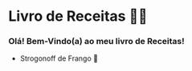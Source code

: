# Livro de Receitas :woman_cook:

### Olá! Bem-Vindo(a) ao meu livro de Receitas!

- Strogonoff de Frango :chicken:

  
